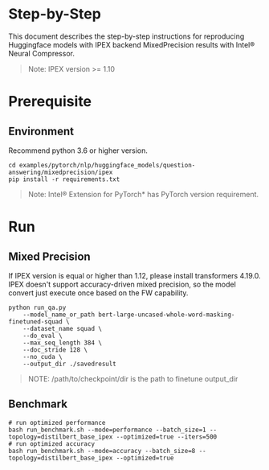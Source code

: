 Step-by-Step
============
This document describes the step-by-step instructions for reproducing Huggingface models with IPEX backend MixedPrecision results with Intel® Neural Compressor.
> Note: IPEX version >= 1.10

# Prerequisite

## Environment
Recommend python 3.6 or higher version.
```shell
cd examples/pytorch/nlp/huggingface_models/question-answering/mixedprecision/ipex
pip install -r requirements.txt
```
> Note: Intel® Extension for PyTorch* has PyTorch version requirement. 

# Run 
## Mixed Precision
If IPEX version is equal or higher than 1.12, please install transformers 4.19.0.  
IPEX doesn't support accuracy-driven mixed precision, so the model convert just execute once based on the FW capability.
```shell
python run_qa.py 
    --model_name_or_path bert-large-uncased-whole-word-masking-finetuned-squad \
    --dataset_name squad \
    --do_eval \
    --max_seq_length 384 \
    --doc_stride 128 \
    --no_cuda \
    --output_dir ./savedresult
```
> NOTE: 
> /path/to/checkpoint/dir is the path to finetune output_dir

## Benchmark
```Shell
# run optimized performance
bash run_benchmark.sh --mode=performance --batch_size=1 --topology=distilbert_base_ipex --optimized=true --iters=500
# run optimized accuracy
bash run_benchmark.sh --mode=accuracy --batch_size=8 --topology=distilbert_base_ipex --optimized=true
```
